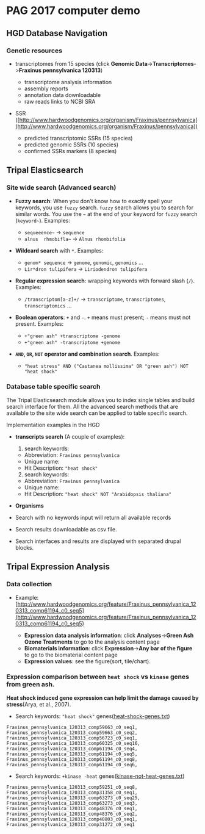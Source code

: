 # PAG 2017 computer demo

## HGD Database Navigation
### Genetic resources

* transcriptomes from 15 species (click **Genomic Data**->**Transcriptomes**->**Fraxinus pennsylvanica 120313**)
    + transcriptome analysis information
    + assembly reports
    + annotation data downloadable
    + raw reads links to NCBI SRA

* SSR ([http://www.hardwoodgenomics.org/organism/Fraxinus/pennsylvanica](http://www.hardwoodgenomics.org/organism/Fraxinus/pennsylvanica))
    + predicted transcriptomic SSRs (15 species)
    + predicted genomic SSRs (10 species)
    + confirmed SSRs markers (8 species)
  


## Tripal Elasticsearch

### Site wide search (Advanced search)

* **Fuzzy search**: When you don't know how to exactly spell your keywords, you use `fuzzy` search. `fuzzy` search allows you to search for similar words. You use the `~` at the end of your keyword for `fuzzy` search (`keyword~`). Examples:

  + `sequeeence~` -> `sequence`
  + `alnus  rhmobifla~` -> `Alnus rhombifolia`

* **Wildcard search** with `*`. Examples:

  + `genom* sequence` -> `genome`, `genomic`, `genomics` ...
  + `Lir*dron tulipifera` -> `Liriodendron tulipifera`

* **Regular expression search**: wrapping keywords with forward slash (`/`). Examples:

  + `/transcriptom[a-z]+/` -> `transcriptome`, `transcriptomes`, `transcriptomics` ...

* **Boolean operators**: `+` and `-`. `+` means must present; `-` means must not present. Examples:

  + `+"green ash" +transcriptome -genome`
  + `+"green ash" -transcriptome +genome`

* **`AND`, `OR`, `NOT` operator and combination search**. Examples:

  + `"heat stress" AND ("Castanea mollissima" OR "green ash") NOT "heat shock"`


### Database table specific search

The Tripal Elasticsearch module allows you to index single tables and build search interface for them. All the advanced search methods that are available to the site wide search can be applied to table specific search. 

Implementation examples in the HGD

* **transcripts search** (A couple of examples):

  1. search keywords: 
    + Abbreviation: `Fraxinus pennsylvanica`
    + Unique name: ` `
    + Hit Description: `"heat shock"`
    
  2. search keywords: 
    + Abbreviation: `Fraxinus pennsylvanica`
    + Unique name: ` `
    + Hit Description: `"heat shock" NOT "Arabidopsis thaliana"`

* **Organisms**
* Search with no keywords input will return all available records
* Search results downloadable as csv file.
* Search interfaces and results are displayed with separated drupal blocks.



## Tripal Expression Analysis


### Data collection
* Example: [http://www.hardwoodgenomics.org/feature/Fraxinus_pennsylvanica_120313_comp61194_c0_seq5](http://www.hardwoodgenomics.org/feature/Fraxinus_pennsylvanica_120313_comp61194_c0_seq5)

  + **Expression data analysis information**: click **Analyses**->**Green Ash Ozone Treatments** to go to the analysis content page
  + **Biomaterials information**: click **Expression**->**Any bar of the figure** to go to the biomaterial content page
  + **Expression values**: see the figure(sort, tile/chart).


### Expression comparison between `heat shock` vs `kinase` genes from green ash.

**Heat shock induced gene expression can help limit the damage caused by stress**(Arya, et al., 2007).

* Search keywords: `"heat shock"` genes([heat-shock-genes.txt](heat-shock-genes.txt))

```
Fraxinus_pennsylvanica_120313_comp59663_c0_seq1,
Fraxinus_pennsylvanica_120313_comp59663_c0_seq2,
Fraxinus_pennsylvanica_120313_comp56723_c0_seq1,
Fraxinus_pennsylvanica_120313_comp60325_c0_seq16,
Fraxinus_pennsylvanica_120313_comp61194_c0_seq4,
Fraxinus_pennsylvanica_120313_comp61194_c0_seq5,
Fraxinus_pennsylvanica_120313_comp61194_c0_seq8,
Fraxinus_pennsylvanica_120313_comp61194_c0_seq6,
```

* Search keywords: `+kinase -heat` genes([kinase-not-heat-genes.txt](kinase-not-heat-genes.txt))

```
Fraxinus_pennsylvanica_120313_comp59251_c0_seq8,
Fraxinus_pennsylvanica_120313_comp31358_c0_seq1,
Fraxinus_pennsylvanica_120313_comp63273_c0_seq25,
Fraxinus_pennsylvanica_120313_comp63273_c0_seq3,
Fraxinus_pennsylvanica_120313_comp48376_c0_seq1,
Fraxinus_pennsylvanica_120313_comp48376_c0_seq2,
Fraxinus_pennsylvanica_120313_comp40803_c0_seq1,
Fraxinus_pennsylvanica_120313_comp31272_c0_seq1
```
